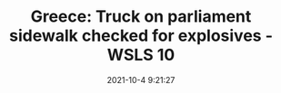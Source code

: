 ---
"title": "Greece: Truck on parliament sidewalk checked for explosives - WSLS 10"
"date": "2021-10-4 9:21:27"
"feed_name": "GOOGLENEWSDRILLING"
"feed_website": "https://news.google.com/search?q=drilling%2Bincident&hl=en-US&gl=US&ceid=US:en"
"feed_rss": "https://news.google.com/rss/search?q=drilling%2Bincident&hl=en-US&gl=US&ceid=US:en"
"link": "https://www.wsls.com/news/world/2021/10/04/greece-truck-on-parliament-sidewalk-checked-for-explosives/"
"source": "{'href': 'https://www.wsls.com', 'title': 'WSLS 10'}"
"file": "_posts/2021-1-1-7376ecba56f8d97f1e86b4c3912d3e02617544ad.md"
"accident": "0"
"drilling": "0"
"dead": "0"
"injured": "0"
"arrested": "0"
"place": "unknown place"
"where": "unknown site"
"causes": "unknown"
"place_uri": "unknown place"
---